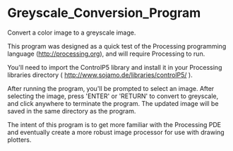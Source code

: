 # Greyscale_Conversion_Program
Convert a color image to a greyscale image.

This program was designed as a quick test of the Processing programming language (http://processing.org), and will require Processing to run. 

You'll need to import the ControlP5 library and install it in your Processing libraries directory ( http://www.sojamo.de/libraries/controlP5/ ).

After running the program, you'll be prompted to select an image. After selecting the image, press 'ENTER' or 'RETURN' to convert to greyscale, and click anywhere to terminate the program. The updated image will be saved in the same directory as the program. 

The intent of this program is to get more familiar with the Processing PDE and eventually create a more robust image processor for use with drawing plotters.

